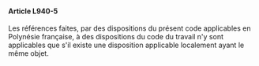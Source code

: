 #### Article L940-5

Les références faites, par des dispositions du présent code applicables en Polynésie française, à des dispositions du code du travail n'y sont applicables que s'il existe une disposition applicable localement ayant le même objet.

